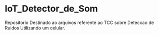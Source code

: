 # IoT_Detector_de_Som
Repositorio Destinado ao arquivos referente ao TCC sobre Deteccao de Ruidos Utilizando um celular.

